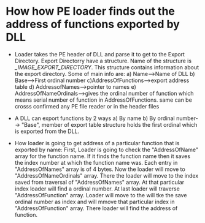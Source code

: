 # How how PE  loader finds out the address of functions exported by DLL

- Loader takes the PE header of DLL and parse it to get to the Export Directory. Export Directorry 
have a structure. Name of the structure is *_IMAGE_EXPORT_DIRECTORY*. This structure contains information about the export directory. Some of main
info are: a) Name-->Name of DLL b) Base-->First ordinal number c)AddressOfFunctions-->export address table
d) AddressofNames-->pointer to names e) AddressOfNameOrdinals-->gives the ordinal number of function
which means serial number of function in AddressOfFunctions. same can be crosss confirmed any PE file reader or in the header files
- A DLL can export functions by 2 ways
 a) By name
 b) By ordinal number--> "Base", member of export table structure holds the  first ordinal which is exported from the DLL.
 
 - How loader is going to get address of a particular function that is exported by name: First, Loader is going to check the "AddressOfName" array for the function name.
 If it finds the function name then it saves the index number at which the function name was. Each entry in "AddressOfNames" array is of 4 bytes. Now the loader will move 
  to "AddressOfNameOrdinals" array. There the loader will move to the index saved from traversal of "AddressOfNames" array. At that particular index loader will find a ordinal number.
 At last loader will traverse "AddressOfFunction" array. Loader will move to the will tke the save ordinal number as index and will mmove that particular index in "AddressOfFunction" array.
 There loader will find the address of function.
 

